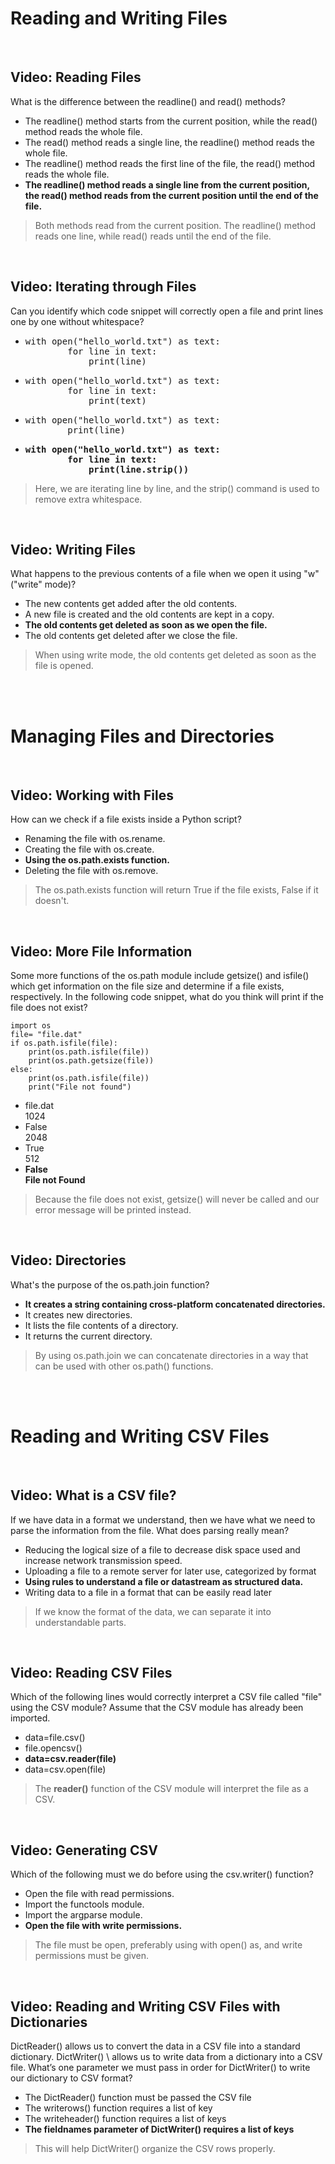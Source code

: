 # Reading and Writing Files

<br>

## Video: Reading Files

What is the difference between the readline() and read() methods?

* The readline() method starts from the current position, while the read() method reads the whole file.
* The read() method reads a single line, the readline() method reads the whole file.
* The readline() method reads the first line of the file, the read() method reads the whole file.
* **The readline() method reads a single line from the current position, the read() method reads from the current position until the end of the file.**

> Both methods read from the current position. The readline() method reads one line, while read() reads until the end of the file.

<br>

## Video: Iterating through Files

Can you identify which code snippet will correctly open a file and print lines one by one without whitespace?

<ul>
    <li><pre>with open("hello_world.txt") as text:
        for line in text:
            print(line)</pre></li>
    <li><pre>with open("hello_world.txt") as text:
        for line in text:
            print(text)</pre></li>
    <li><pre>with open("hello_world.txt") as text:
        print(line)</pre></li>
    <li><pre><b>with open("hello_world.txt") as text:
        for line in text:
            print(line.strip())</b></pre></li>
</ul>

> Here, we are iterating line by line, and the strip() command is used to remove extra whitespace.

<br>

## Video: Writing Files

What happens to the previous contents of a file when we open it using "w" ("write" mode)?

* The new contents get added after the old contents.
* A new file is created and the old contents are kept in a copy.
* **The old contents get deleted as soon as we open the file.**
* The old contents get deleted after we close the file.

> When using write mode, the old contents get deleted as soon as the file is opened.

<br><br>

# Managing Files and Directories

<br>

## Video: Working with Files

How can we check if a file exists inside a Python script?

* Renaming the file with os.rename.
* Creating the file with os.create.
* **Using the os.path.exists function.**
* Deleting the file with os.remove.

> The os.path.exists function will return True if the file exists, False if it doesn't.

<br>

## Video: More File Information

Some more functions of the os.path module include getsize() and isfile() which get information on the file size and determine if a file exists, respectively. In the following code snippet, what do you think will print if the file does not exist?

```
import os
file= "file.dat"
if os.path.isfile(file):
    print(os.path.isfile(file))
    print(os.path.getsize(file))
else:
	print(os.path.isfile(file))
    print("File not found")
```

* file.dat<br>
1024
* False<br>
2048
* True<br>
512
* **False<br>
File not Found**

> Because the file does not exist, getsize() will never be called and our error message will be printed instead.

<br>

## Video: Directories

What's the purpose of the os.path.join function?

* **It creates a string containing cross-platform concatenated directories.**
* It creates new directories.
* It lists the file contents of a directory.
* It returns the current directory.

> By using os.path.join we can concatenate directories in a way that can be used with other os.path() functions.

<br><br>

# Reading and Writing CSV Files

<br>

## Video: What is a CSV file?

If we have data in a format we understand, then we have what we need to parse the information from the file. What does parsing really mean?

* Reducing the logical size of a file to decrease disk space used and increase network transmission speed.
* Uploading a file to a remote server for later use, categorized by format
* **Using rules to understand a file or datastream as structured data.**
* Writing data to a file in a format that can be easily read later

> If we know the format of the data, we can separate it into understandable parts.

<br>

## Video: Reading CSV Files

Which of the following lines would correctly interpret a CSV file called "file" using the CSV module? Assume that the CSV module has already been imported.

* data=file.csv()
* file.opencsv()
* **data=csv.reader(file)**
* data=csv.open(file)

> The **reader()** function of the CSV module will interpret the file as a CSV.

<br>

## Video: Generating CSV

Which of the following must we do before using the csv.writer() function?

* Open the file with read permissions.
* Import the functools module.
* Import the argparse module.
* **Open the file with write permissions.**

> The file must be open, preferably using with open() as, and write permissions must be given.

<br>

## Video: Reading and Writing CSV Files with Dictionaries

DictReader() allows us to convert the data in a CSV file into a standard dictionary. DictWriter() \ allows us to write data from a dictionary into a CSV file. What’s one parameter we must pass in order for DictWriter() to write our dictionary to CSV format?

* The DictReader() function must be passed the CSV file
* The writerows() function requires a list of key
* The writeheader() function requires a list of keys
* **The fieldnames parameter of DictWriter() requires a list of keys**

> This will help DictWriter() organize the CSV rows properly.